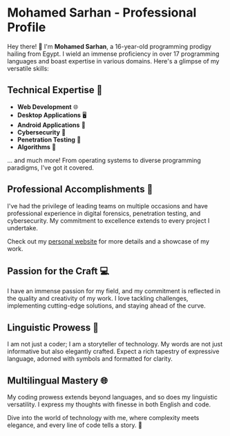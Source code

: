# Mohamed Sarhan - Professional Profile

Hey there! 👋 I'm **Mohamed Sarhan**, a 16-year-old programming prodigy hailing from Egypt. I wield an immense proficiency in over 17 programming languages and boast expertise in various domains. Here's a glimpse of my versatile skills:

## Technical Expertise 🚀
- **Web Development** 🌐
- **Desktop Applications** 🖥️
- **Android Applications** 📱
- **Cybersecurity** 🔐
- **Penetration Testing** 👾
- **Algorithms** 🧠

... and much more! From operating systems to diverse programming paradigms, I've got it covered.

## Professional Accomplishments 💼
I've had the privilege of leading teams on multiple occasions and have professional experience in digital forensics, penetration testing, and cybersecurity. My commitment to excellence extends to every project I undertake.

Check out my [personal website](https://mohamed-sarhan.netlify.app/) for more details and a showcase of my work.

## Passion for the Craft 💻
I have an immense passion for my field, and my commitment is reflected in the quality and creativity of my work. I love tackling challenges, implementing cutting-edge solutions, and staying ahead of the curve.

## Linguistic Prowess 📜
I am not just a coder; I am a storyteller of technology. My words are not just informative but also elegantly crafted. Expect a rich tapestry of expressive language, adorned with symbols and formatted for clarity.

## Multilingual Mastery 🌐
My coding prowess extends beyond languages, and so does my linguistic versatility. I express my thoughts with finesse in both English and code.

Dive into the world of technology with me, where complexity meets elegance, and every line of code tells a story. 🌟

